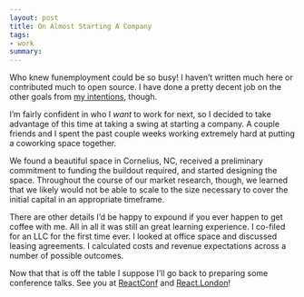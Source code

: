 ```yaml
---
layout: post
title: On Almost Starting A Company
tags:
- work
summary:
---
```


Who knew funemployment could be so busy! I haven’t written much here or
contributed much to open source. I have done a pretty decent job on the other
goals from [my intentions](/2017/01/26/future/), though.

I’m fairly confident in who I *want* to work for next, so I decided to take
advantage of this time at taking a swing at starting a company. A couple friends
and I spent the past couple weeks working extremely hard at putting a coworking
space together.

We found a beautiful space in Cornelius, NC, received a preliminary commitment
to funding the buildout required, and started designing the space. Throughout
the course of our market research, though, we learned that we likely would not
be able to scale to the size necessary to cover the initial capital in an
appropriate timeframe.

There are other details I’d be happy to expound if you ever happen to get coffee
with me. All in all it was still an great learning experience. I co-filed for an
LLC for the first time ever. I looked at office space and discussed leasing
agreements. I calculated costs and revenue expectations across a number of
possible outcomes.

Now that that is off the table I suppose I’ll go back to preparing some
conference talks. See you at [ReactConf](http://conf.reactjs.com/) and
[React.London](https://react.london/)!

